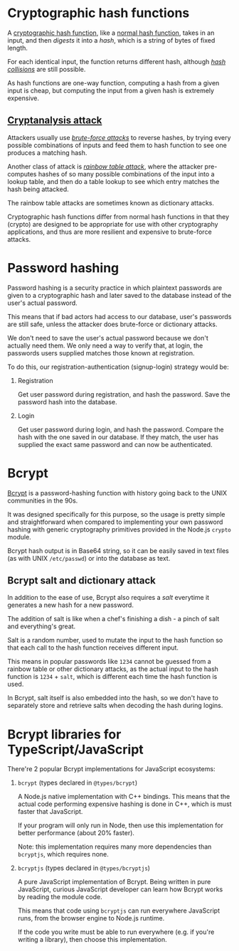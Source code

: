 # Cryptographic hash functions

A [cryptographic hash function](https://en.wikipedia.org/wiki/Cryptographic_hash_function),
like a [normal hash function](https://en.wikipedia.org/wiki/Hash_function),
takes in an input, and then _digests_ it into a _hash_,
which is a string of bytes of fixed length.

For each identical input, the function returns different
hash, although [_hash collisions_](https://en.wikipedia.org/wiki/Hash_collision)
are still possible.

As hash functions are one-way function, computing a hash
from a given input is cheap, but computing the input from
a given hash is extremely expensive.

## [Cryptanalysis attack](https://en.wikipedia.org/wiki/Cryptanalysis)

Attackers usually use [_brute-force attacks_](https://en.wikipedia.org/wiki/Brute-force_attack)
to reverse hashes, by trying every possible combinations
of inputs and feed them to hash function to see one
produces a matching hash.

Another class of attack is [_rainbow table attack_](https://en.wikipedia.org/wiki/Rainbow_table),
where the attacker pre-computes hashes of so many
possible combinations of the input into a lookup table,
and then do a table lookup to see which entry matches
the hash being attacked.

The rainbow table attacks are sometimes known as dictionary attacks.

Cryptographic hash functions differ from normal hash functions
in that they (crypto) are designed to be appropriate for use
with other cryptography applications, and thus are more
resilient and expensive to brute-force attacks.

# Password hashing

Password hashing is a security practice in which
plaintext passwords are given to a cryptographic hash
and later saved to the database instead of the user's
actual password.

This means that if bad actors had access to our database,
user's passwords are still safe, unless the attacker does
brute-force or dictionary attacks.

We don't need to save the user's actual password
because we don't actually need them. We only need
a way to verify that, at login, the passwords users
supplied matches those known at registration.

To do this, our registration-authentication (signup-login)
strategy would be:

1. Registration

   Get user password during registration, and hash
   the password. Save the password hash into the database.

2. Login

   Get user password during login, and hash the password.
   Compare the hash with the one saved in our database.
   If they match, the user has supplied the exact same
   password and can now be authenticated.

# Bcrypt

[Bcrypt](https://en.wikipedia.org/wiki/Bcrypt)
is a password-hashing function with history
going back to the UNIX communities in the 90s.

It was designed specifically for this purpose,
so the usage is pretty simple and straightforward
when compared to implementing your own password hashing
with generic cryptography primitives provided in the
Node.js `crypto` module.

Bcrypt hash output is in Base64 string, so it can be
easily saved in text files (as with UNIX `/etc/passwd`)
or into the database as text.

## Bcrypt salt and dictionary attack

In addition to the ease of use, Bcrypt also requires
a _salt_ everytime it generates a new hash for a new
password.

The addition of salt is like when a chef's finishing
a dish - a pinch of salt and everything's great.

Salt is a random number, used to mutate
the input to the hash function so that each call
to the hash function receives different input.

This means in popular passwords like `1234` cannot
be guessed from a rainbow table or other dictionary
attacks, as the actual input to the hash function is
`1234` + `salt`, which is different each time the hash
function is used.

In Bcrypt, salt itself is also embedded into the hash,
so we don't have to separately store and retrieve salts
when decoding the hash during logins.

# Bcrypt libraries for TypeScript/JavaScript

There're 2 popular Bcrypt implementations for JavaScript
ecosystems:

1. `bcrypt` (types declared in `@types/bcrypt`)

   A Node.js native implementation with C++ bindings.
   This means that the actual code performing expensive
   hashing is done in C++, which is must faster that
   JavaScript.

   If your program will only run in Node, then use
   this implementation for better performance (about
   20% faster).

   Note: this implementation requires many more
   dependencies than `bcryptjs`, which requires none.

2. `bcryptjs` (types declared in `@types/bcryptjs`)

   A pure JavaScript implementation of Bcrypt.
   Being written in pure JavaScript, curious JavaScript
   developer can learn how Bcrypt works by reading
   the module code.

   This means that code using `bcryptjs` can run
   everywhere JavaScript runs, from the browser engine
   to Node.js runtime.

   If the code you write must be able to run everywhere
   (e.g. if you're writing a library), then choose this
   implementation.
